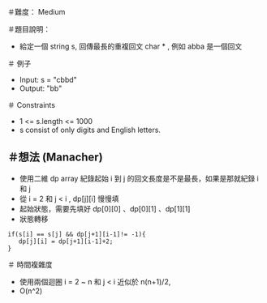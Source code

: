 ＃難度： Medium

＃題目說明： 
- 給定一個 string s, 回傳最長的重複回文 char * , 例如 abba 是一個回文

＃ 例子
- Input: s = "cbbd"
- Output: "bb"

＃ Constraints
- 1 <= s.length <= 1000
- s consist of only digits and English letters.


＃想法 (Manacher)
- 








- 使用二維 dp array 紀錄起始  i 到 j 的回文長度是不是最長，如果是那就紀錄 i 和 j 
- 從	 i = 2 和  j < i , dp[j][i] 慢慢填   
- 起始狀態，需要先填好 dp[0][0] 、dp[0][1] 、dp[1][1]   
- 狀態轉移
```
if(s[i] == s[j] && dp[j+1][i-1]!= -1){
   dp[j][i] = dp[j+1][i-1]+2;
} 
```


＃ 時間複雜度
- 使用兩個迴圈 i = 2 ~ n 和 j < i 近似於  n(n+1)/2, 
- O(n^2)



    


 


